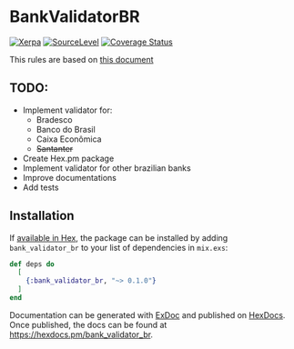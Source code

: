 # BankValidatorBR

[![Xerpa](https://circleci.com/gh/Xerpa/bank_validator_br.svg?style=shield)](https://circleci.com/gh/Xerpa/bank_validator_br) [![SourceLevel](https://app.sourcelevel.io/github/Xerpa/bank_validator_br.svg)](https://app.sourcelevel.io/github/Xerpa/bank_validator_br) [![Coverage Status](https://coveralls.io/repos/github/Xerpa/bank_validator_br/badge.svg?branch=master)](https://coveralls.io/github/Xerpa/bank_validator_br?branch=master)

This rules are based on [this document](http://177.153.6.25/ercompany.com.br/boleto/laravel-boleto-master/manuais/Regras%20Validacao%20Conta%20Corrente%20VI_EPS.pdf)

## TODO:

- Implement validator for:
  - Bradesco
  - Banco do Brasil
  - Caixa Econômica
  - ~~Santanter~~
- Create Hex.pm package
- Implement validator for other brazilian banks
- Improve documentations
- Add tests

## Installation

If [available in Hex](https://hex.pm/docs/publish), the package can be installed
by adding `bank_validator_br` to your list of dependencies in `mix.exs`:

```elixir
def deps do
  [
    {:bank_validator_br, "~> 0.1.0"}
  ]
end
```

Documentation can be generated with [ExDoc](https://github.com/elixir-lang/ex_doc)
and published on [HexDocs](https://hexdocs.pm). Once published, the docs can
be found at <https://hexdocs.pm/bank_validator_br>.
